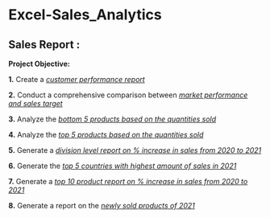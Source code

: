 # Excel-Sales_Analytics
## Sales Report :
**Project Objective:**

**1.** Create a _[customer performance report](https://github.com/rasidatyekeen/Excel-Sales_Analytics/blob/main/Customer%20Net%20Sales%20Performance.pdf)_

**2.** Conduct a comprehensive comparison between _[market performance and sales target](https://github.com/rasidatyekeen/Excel-Sales_Analytics/blob/main/Market%20Performance.pdf)_

**3.** Analyze the _[bottom 5 products based on the quantities sold](https://github.com/rasidatyekeen/Excel-Sales_Analytics/blob/main/Sales%20Analytics%20Report%20(Bottom%205%20Products%20in%20Qty).pdf)_

**4.** Analyze the _[top 5 products based on the quantities sold](https://github.com/rasidatyekeen/Excel-Sales_Analytics/blob/main/Sales%20Analytics%20Report%20(Top%205%20Products%20in%20Qty).pdf)_

**5.** Generate a _[division level report on % increase in sales from 2020 to 2021](https://github.com/rasidatyekeen/Excel-Sales_Analytics/blob/main/Sales%20Analytics%20Report%20(Division%20Level%20Report).pdf)_

**6.** Generate the _[top 5 countries with highest amount of sales in 2021](https://github.com/rasidatyekeen/Excel-Sales_Analytics/blob/main/Sales%20Analytics%20Report%20(Top%205%20Countries)1.pdf)_

**7.** Generate a _[top 10 product report on % increase in sales from 2020 to 2021](https://github.com/rasidatyekeen/Excel-Sales_Analytics/blob/main/Sales%20Analytics%20Report%20(Top%2010%20Products).pdf)_

**8.** Generate a report on the _[newly sold products of 2021](https://github.com/rasidatyekeen/Excel-Sales_Analytics/blob/main/Sales%20Analytics%20Report%20(Newly%20Sold%20Products%20of%202021).pdf)_

